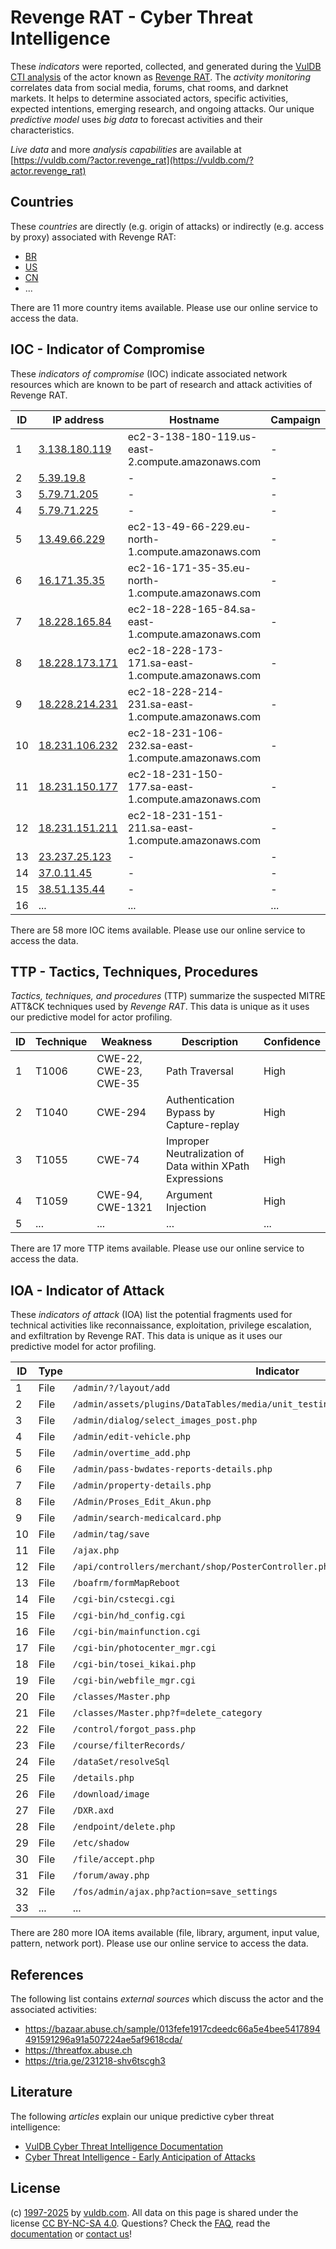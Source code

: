 # Revenge RAT - Cyber Threat Intelligence

These _indicators_ were reported, collected, and generated during the [VulDB CTI analysis](https://vuldb.com/?kb.cti) of the actor known as [Revenge RAT](https://vuldb.com/?actor.revenge_rat). The _activity monitoring_ correlates data from social media, forums, chat rooms, and darknet markets. It helps to determine associated actors, specific activities, expected intentions, emerging research, and ongoing attacks. Our unique _predictive model_ uses _big data_ to forecast activities and their characteristics.

_Live data_ and more _analysis capabilities_ are available at [https://vuldb.com/?actor.revenge_rat](https://vuldb.com/?actor.revenge_rat)

## Countries

These _countries_ are directly (e.g. origin of attacks) or indirectly (e.g. access by proxy) associated with Revenge RAT:

* [BR](https://vuldb.com/?country.br)
* [US](https://vuldb.com/?country.us)
* [CN](https://vuldb.com/?country.cn)
* ...

There are 11 more country items available. Please use our online service to access the data.

## IOC - Indicator of Compromise

These _indicators of compromise_ (IOC) indicate associated network resources which are known to be part of research and attack activities of Revenge RAT.

ID | IP address | Hostname | Campaign | Confidence
-- | ---------- | -------- | -------- | ----------
1 | [3.138.180.119](https://vuldb.com/?ip.3.138.180.119) | ec2-3-138-180-119.us-east-2.compute.amazonaws.com | - | Medium
2 | [5.39.19.8](https://vuldb.com/?ip.5.39.19.8) | - | - | High
3 | [5.79.71.205](https://vuldb.com/?ip.5.79.71.205) | - | - | High
4 | [5.79.71.225](https://vuldb.com/?ip.5.79.71.225) | - | - | High
5 | [13.49.66.229](https://vuldb.com/?ip.13.49.66.229) | ec2-13-49-66-229.eu-north-1.compute.amazonaws.com | - | Medium
6 | [16.171.35.35](https://vuldb.com/?ip.16.171.35.35) | ec2-16-171-35-35.eu-north-1.compute.amazonaws.com | - | Medium
7 | [18.228.165.84](https://vuldb.com/?ip.18.228.165.84) | ec2-18-228-165-84.sa-east-1.compute.amazonaws.com | - | Medium
8 | [18.228.173.171](https://vuldb.com/?ip.18.228.173.171) | ec2-18-228-173-171.sa-east-1.compute.amazonaws.com | - | Medium
9 | [18.228.214.231](https://vuldb.com/?ip.18.228.214.231) | ec2-18-228-214-231.sa-east-1.compute.amazonaws.com | - | Medium
10 | [18.231.106.232](https://vuldb.com/?ip.18.231.106.232) | ec2-18-231-106-232.sa-east-1.compute.amazonaws.com | - | Medium
11 | [18.231.150.177](https://vuldb.com/?ip.18.231.150.177) | ec2-18-231-150-177.sa-east-1.compute.amazonaws.com | - | Medium
12 | [18.231.151.211](https://vuldb.com/?ip.18.231.151.211) | ec2-18-231-151-211.sa-east-1.compute.amazonaws.com | - | Medium
13 | [23.237.25.123](https://vuldb.com/?ip.23.237.25.123) | - | - | High
14 | [37.0.11.45](https://vuldb.com/?ip.37.0.11.45) | - | - | High
15 | [38.51.135.44](https://vuldb.com/?ip.38.51.135.44) | - | - | High
16 | ... | ... | ... | ...

There are 58 more IOC items available. Please use our online service to access the data.

## TTP - Tactics, Techniques, Procedures

_Tactics, techniques, and procedures_ (TTP) summarize the suspected MITRE ATT&CK techniques used by _Revenge RAT_. This data is unique as it uses our predictive model for actor profiling.

ID | Technique | Weakness | Description | Confidence
-- | --------- | -------- | ----------- | ----------
1 | T1006 | CWE-22, CWE-23, CWE-35 | Path Traversal | High
2 | T1040 | CWE-294 | Authentication Bypass by Capture-replay | High
3 | T1055 | CWE-74 | Improper Neutralization of Data within XPath Expressions | High
4 | T1059 | CWE-94, CWE-1321 | Argument Injection | High
5 | ... | ... | ... | ...

There are 17 more TTP items available. Please use our online service to access the data.

## IOA - Indicator of Attack

These _indicators of attack_ (IOA) list the potential fragments used for technical activities like reconnaissance, exploitation, privilege escalation, and exfiltration by Revenge RAT. This data is unique as it uses our predictive model for actor profiling.

ID | Type | Indicator | Confidence
-- | ---- | --------- | ----------
1 | File | `/admin/?/layout/add` | High
2 | File | `/admin/assets/plugins/DataTables/media/unit_testing/templates/deferred_table.php` | High
3 | File | `/admin/dialog/select_images_post.php` | High
4 | File | `/admin/edit-vehicle.php` | High
5 | File | `/admin/overtime_add.php` | High
6 | File | `/admin/pass-bwdates-reports-details.php` | High
7 | File | `/admin/property-details.php` | High
8 | File | `/Admin/Proses_Edit_Akun.php` | High
9 | File | `/admin/search-medicalcard.php` | High
10 | File | `/admin/tag/save` | High
11 | File | `/ajax.php` | Medium
12 | File | `/api/controllers/merchant/shop/PosterController.php` | High
13 | File | `/boafrm/formMapReboot` | High
14 | File | `/cgi-bin/cstecgi.cgi` | High
15 | File | `/cgi-bin/hd_config.cgi` | High
16 | File | `/cgi-bin/mainfunction.cgi` | High
17 | File | `/cgi-bin/photocenter_mgr.cgi` | High
18 | File | `/cgi-bin/tosei_kikai.php` | High
19 | File | `/cgi-bin/webfile_mgr.cgi` | High
20 | File | `/classes/Master.php` | High
21 | File | `/classes/Master.php?f=delete_category` | High
22 | File | `/control/forgot_pass.php` | High
23 | File | `/course/filterRecords/` | High
24 | File | `/dataSet/resolveSql` | High
25 | File | `/details.php` | Medium
26 | File | `/download/image` | High
27 | File | `/DXR.axd` | Medium
28 | File | `/endpoint/delete.php` | High
29 | File | `/etc/shadow` | Medium
30 | File | `/file/accept.php` | High
31 | File | `/forum/away.php` | High
32 | File | `/fos/admin/ajax.php?action=save_settings` | High
33 | ... | ... | ...

There are 280 more IOA items available (file, library, argument, input value, pattern, network port). Please use our online service to access the data.

## References

The following list contains _external sources_ which discuss the actor and the associated activities:

* https://bazaar.abuse.ch/sample/013fefe1917cdeedc66a5e4bee5417894491591296a91a507224ae5af9618cda/
* https://threatfox.abuse.ch
* https://tria.ge/231218-shv6tscgh3

## Literature

The following _articles_ explain our unique predictive cyber threat intelligence:

* [VulDB Cyber Threat Intelligence Documentation](https://vuldb.com/?kb.cti)
* [Cyber Threat Intelligence - Early Anticipation of Attacks](https://www.scip.ch/en/?labs.20201022)

## License

(c) [1997-2025](https://vuldb.com/?kb.changelog) by [vuldb.com](https://vuldb.com/?kb.about). All data on this page is shared under the license [CC BY-NC-SA 4.0](https://creativecommons.org/licenses/by-nc-sa/4.0/). Questions? Check the [FAQ](https://vuldb.com/?kb.faq), read the [documentation](https://vuldb.com/?kb) or [contact us](https://vuldb.com/?contact)!
